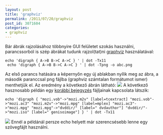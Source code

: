 ```yaml
---
layout: post
title: 'graphviz'
permalink: /2011/07/20/graphviz
post_id: 3071604
categories: 
- graphviz
---
```


Bár ábrák rajzolásához többnyire GUI felületet szokás használni, parancssorból is szép ábrákat tudunk rajzol(tat)ni 
[graphviz](http://www.graphviz.org/) használatával: 
```
echo 'digraph { A->B B->C A->C } ' | dot -Tx11
 echo 'digraph { A->B B->C A->C } ' | dot -Tpng -o abc.png
``` 
Az első parancs hatására a képernyőn egy új ablakban nyílik meg az ábra, a második paranccsal png fájlba (graphviz számtalan formátumot ismer) menthetjük el. Az eredmény a következő ábrán látható: 
![](http://commandline.blog.hu/media/image/graphviz_abc.png) 
A következő hasznosabb példán egy 
[korábbi bejegyzés](http://commandline.blog.hu/2010/03/05/dvdauthor) fájljainak kapcsolata látszik: 
```
echo 'digraph { "mozi.vob"->"mozi.m2v" [label=tcextract] "mozi.vob"->"mozi.ac3" "mozi.m2v"->"mozi.mpg" [label=mplex] "mozi.ac3"->"mozi.mpg" "mozi.mpg"->"dvddir/" [label=" dvdauthor"] "dvddir/"->"mozi.iso" [label=" genisoimage"] } ' | dot -Tx11
``` 
![](http://commandline.blog.hu/media/image/graphviz_dvdauthor.png) 
Ennél a példánál persze echo helyett már szerencsésebb lenne egy szövegfájlt használni.